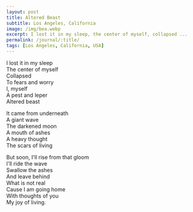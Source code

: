 ```yaml
---
layout: post
title: Altered Beast
subtitle: Los Angeles, California
image: /img/bea.webp
excerpt: I lost it in my sleep, the center of myself, collapsed ...
permalink: /journal/:title/
tags: [Los Angeles, California, USA]
---
```


I lost it in my sleep  
The center of myself  
Collapsed  
To fears and worry  
I, myself  
A pest and leper  
Altered beast  

It came from underneath  
A giant wave  
The darkened moon  
A mouth of ashes  
A heavy thought  
The scars of living  

But soon, I'll rise from that gloom  
I'll ride the wave  
Swallow the ashes  
And leave behind  
What is not real  
Cause I am going home  
With thoughts of you  
My joy of living.  
